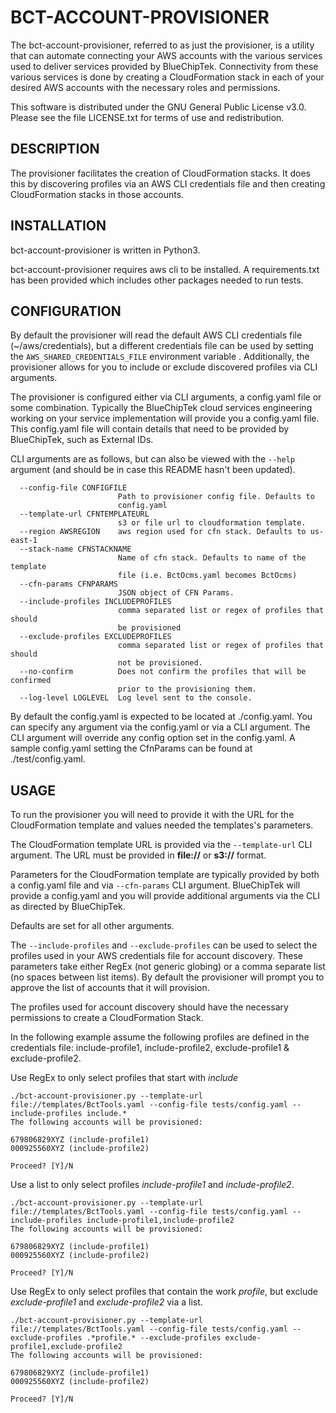 # BCT-ACCOUNT-PROVISIONER

The bct-account-provisioner, referred to as just the provisioner, is a utility that can automate connecting your AWS accounts with the various services used to deliver services provided by BlueChipTek. Connectivity from these various services is done by creating a CloudFormation stack in each of your desired AWS accounts with the necessary roles and permissions.

This software is distributed under the GNU General Public License v3.0. Please see the file LICENSE.txt for terms of use and redistribution.

## DESCRIPTION

The provisioner facilitates the creation of CloudFormation stacks. It does this by discovering profiles via an AWS CLI credentials file and then creating CloudFormation stacks in those accounts.

## INSTALLATION

bct-account-provisioner is written in Python3.

bct-account-provisioner requires aws cli to be installed. A requirements.txt has been provided which includes other packages needed to run tests.

## CONFIGURATION

By default the provisioner will read the default AWS CLI credentials file (~/aws/credentials), but a different credentials file can be used by setting the `AWS_SHARED_CREDENTIALS_FILE` environment variable . Additionally, the provisioner allows for you to include or  exclude discovered profiles via CLI arguments.

The provisioner is configured either via CLI arguments, a config.yaml file or some combination. Typically the BlueChipTek cloud services engineering working on your service implementation will provide you a config.yaml file. This config.yaml file will contain details that need to be provided by BlueChipTek, such as External IDs.

CLI arguments are as follows, but can also be viewed with the `--help` argument (and should be in case this README hasn't been updated).

```
  --config-file CONFIGFILE
                        Path to provisioner config file. Defaults to
                        config.yaml
  --template-url CFNTEMPLATEURL
                        s3 or file url to cloudformation template.
  --region AWSREGION    aws region used for cfn stack. Defaults to us-east-1
  --stack-name CFNSTACKNAME
                        Name of cfn stack. Defaults to name of the template
                        file (i.e. BctOcms.yaml becomes BctOcms)
  --cfn-params CFNPARAMS
                        JSON object of CFN Params.
  --include-profiles INCLUDEPROFILES
                        comma separated list or regex of profiles that should
                        be provisioned
  --exclude-profiles EXCLUDEPROFILES
                        comma separated list or regex of profiles that should
                        not be provisioned.
  --no-confirm          Does not confirm the profiles that will be confirmed
                        prior to the provisioning them.
  --log-level LOGLEVEL  Log level sent to the console.

```

By default the config.yaml is expected to be located at ./config.yaml. You can specify any argument via the config.yaml or via a CLI argument. The CLI argument will override any config option set in the config.yaml. A sample config.yaml setting the CfnParams can be found at ./test/config.yaml.

## USAGE

To run the provisioner you will need to provide it with the URL for the CloudFormation template and values needed the templates's parameters.

The CloudFormation template URL is provided via the `--template-url` CLI argument. The URL must be provided in **file://** or **s3://** format.

Parameters for the CloudFormation template are typically provided by both a config.yaml file and via `--cfn-params` CLI argument. BlueChipTek will provide a config.yaml and you will provide additional arguments via the CLI as directed by BlueChipTek.

Defaults are set for all other arguments.

The `--include-profiles` and `--exclude-profiles` can be used to select the profiles used in your AWS credentials file for account discovery. These parameters take either RegEx (not generic globing) or a comma separate list (no spaces between list items). By default the provisioner will prompt you to approve the list of accounts that it will provision.

The profiles used for account discovery should have the necessary permissions to create a CloudFormation Stack.

In the following example assume the following profiles are defined in the credentials file: include-profile1, include-profile2, exclude-profile1 & exclude-profile2.

Use RegEx to only select profiles that start with *include*
```
./bct-account-provisioner.py --template-url file://templates/BctTools.yaml --config-file tests/config.yaml --include-profiles include.*
The following accounts will be provisioned:

679806829XYZ (include-profile1)
000925560XYZ (include-profile2)

Proceed? [Y]/N
```

Use a list to only select profiles *include-profile1* and *include-profile2*.
```
./bct-account-provisioner.py --template-url file://templates/BctTools.yaml --config-file tests/config.yaml --include-profiles include-profile1,include-profile2
The following accounts will be provisioned:

679806829XYZ (include-profile1)
000925560XYZ (include-profile2)

Proceed? [Y]/N
```

Use RegEx to only select profiles that contain the work *profile*, but exclude *exclude-profile1* and *exclude-profile2* via a list.
```
./bct-account-provisioner.py --template-url file://templates/BctTools.yaml --config-file tests/config.yaml --exclude-profiles .*profile.* --exclude-profiles exclude-profile1,exclude-profile2
The following accounts will be provisioned:

679806829XYZ (include-profile1)
000925560XYZ (include-profile2)

Proceed? [Y]/N
```
